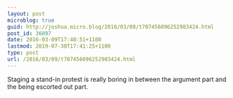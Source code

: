 ```yaml
---
layout: post
microblog: true
guid: http://joshua.micro.blog/2016/03/09/t707456096252903424.html
post_id: 36097
date: 2016-03-09T17:40:51+1100
lastmod: 2019-07-30T17:41:25+1100
type: post
url: /2016/03/09/t707456096252903424.html
---
```

Staging a stand-in protest is really boring in between the argument part and the being escorted out part.
